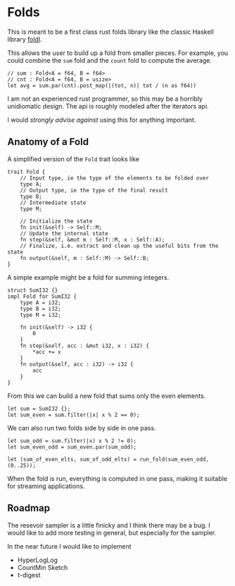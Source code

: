 # Folds 

This is meant to be a first class rust folds library like the classic 
Haskell library
[foldl](https://hackage.haskell.org/package/foldl).

This allows the user to build up a fold from smaller pieces. 
For example, you could combine the `sum` fold and the `count` fold
to compute the average.

```{rust}
// sum : Fold<A = f64, B = f64>
// cnt : Fold<A = f64, B = usize>
let avg = sum.par(cnt).post_map(|(tot, n)| tot / (n as f64))
```

I am not an experienced rust programmer, so this may be a horribly unidiomatic design. 
The api is roughly modeled after the iterators api. 

I would *strongly advise against* using this for anything important.

## Anatomy of a Fold 

A simplified version of the `Fold` trait looks like 

```{rust}
trait Fold {
    // Input type, ie the type of the elements to be folded over
    type A; 
    // Output type, ie the type of the final result
    type B; 
    // Intermediate state
    type M; 
    
    // Initialize the state
    fn init(&self) -> Self::M;
    // Update the internal state
    fn step(&self, &mut m : Self::M, x : Self::A);
    // Finalize, i.e. extract and clean up the useful bits from the state 
    fn output(&self, m : Self::M) -> Self::B;
}
```

A simple example might be a fold for summing integers. 

```{rust}
struct SumI32 {}
impl Fold for SumI32 {
    type A = i32;
    type B = i32;
    type M = i32;
    
    fn init(&self) -> i32 {
        0
    }
    fn step(&self, acc : &mut i32, x : i32) {
        *acc += x
    }
    fn output(&self, acc : i32) -> i32 {
        acc
    }
}
```

From this we can build a new fold that sums only the even elements. 

```{rust}
let sum = SumI32 {};
let sum_even = sum.filter(|x| x % 2 == 0);
```

We can also run two folds side by side in one pass.

```{rust}
let sum_odd = sum.filter(|x) x % 2 != 0);
let sum_even_odd = sum_even.par(sum_odd);

let (sum_of_even_elts, sum_of_odd_elts) = run_fold(sum_even_odd, (0..25));
```

When the fold is run, everything is computed in one pass, making it 
suitable for streaming applications.

## Roadmap

The resevoir sampler is a little finicky and I think there may be a bug.
I would like to add more testing in general, but especially for the sampler. 

In the near future I would like to implement
- HyperLogLog 
- CountMin Sketch 
- t-digest 
